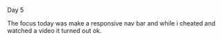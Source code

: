 Day 5

The focus today was make a responsive nav bar and while i cheated and watched a video it turned out ok.
